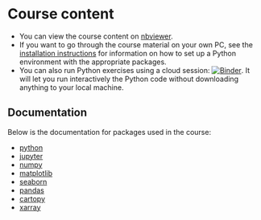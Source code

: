 # Course content
* You can view the course content on [nbviewer](http://nbviewer.jupyter.org/github/ueapy/pythoncourse2025-materials/blob/master/index.ipynb).
* If you want to go through the course material on your own PC, see the [installation instructions](installation.md) for information on how to set up a Python environment with the appropriate packages.
* You can also run Python exercises using a cloud session: [![Binder](https://mybinder.org/badge_logo.svg)](https://mybinder.org/v2/gh/ueapy/pythoncourse2025-materials/main?urlpath=lab). It will let you run interactively the Python code without downloading anything to your local machine.

## Documentation
Below is the documentation for packages used in the course:

* [python](https://docs.python.org/3/)
* [jupyter](https://jupyter.readthedocs.io/en/latest/)
* [numpy](http://docs.scipy.org/doc/numpy/reference/)
* [matplotlib](http://matplotlib.org)
* [seaborn](https://seaborn.pydata.org/tutorial.html)
* [pandas](http://pandas.pydata.org/pandas-docs/stable/)
* [cartopy](http://scitools.org.uk/cartopy/docs/latest/index.html)
* [xarray](http://xarray.pydata.org/en/stable/index.html)
